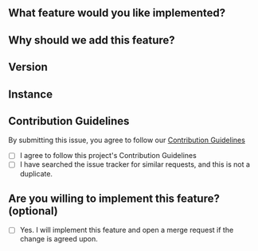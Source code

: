 <!-- 💖 Thanks for taking the time to fill out this bug report!
💁 Having trouble with deployment? [Ask the support chat.](https://matrix.to/#/#firefish-community:nitro.chat)
🔒 Found a security vulnerability? [Please disclose it responsibly.](https://firefish.dev/firefish/firefish/-/blob/develop/SECURITY.md)
🤝 By submitting this feature request, you agree to follow our [Contribution Guidelines.](https://firefish.dev/firefish/firefish/-/blob/develop/CONTRIBUTING.md) -->

## What feature would you like implemented? <!-- Please give us a brief description of what you'd like. -->


## Why should we add this feature? <!-- Please give us a brief description of why your feature is important. -->


## Version <!-- What version of firefish is your instance running? You can find this by clicking your instance's logo at the bottom left and then clicking instance information. -->


## Instance <!-- What instance of firefish are you using? -->


## Contribution Guidelines
By submitting this issue, you agree to follow our [Contribution Guidelines](https://firefish.dev/firefish/firefish/-/blob/develop/CONTRIBUTING.md)
- [ ] I agree to follow this project's Contribution Guidelines
- [ ] I have searched the issue tracker for similar requests, and this is not a duplicate.

## Are you willing to implement this feature? (optional)
- [ ] Yes. I will implement this feature and open a merge request if the change is agreed upon.
